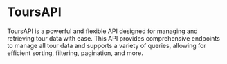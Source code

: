 # ToursAPI

ToursAPI is a powerful and flexible API designed for managing and retrieving tour data with ease. This API provides comprehensive endpoints to manage all tour data and supports a variety of queries, allowing for efficient sorting, filtering, pagination, and more.
